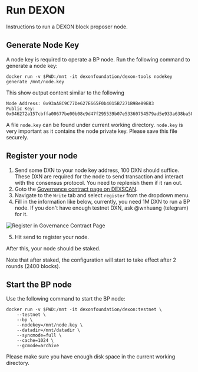 # Run DEXON

Instructions to run a DEXON block proposer node.

## Generate Node Key

A node key is required to operate a BP node. Run the following command to
generate a node key:

    docker run -v $PWD:/mnt -it dexonfoundation/dexon-tools nodekey generate /mnt/node.key

This show output content similar to the following

    Node Address: 0x93aA8C9C77De627E665F0b4015B7271B9Be89E83
    Public Key: 0x046272a157cbffa00677be00b08c9d47f295539b07e53360754579ad5e933a638ba58dcf850484e7d40b8bc163a920082b2500ee54968db7155c6231c7e4eed592

A file `node.key` can be found under current working directory. `node.key` is
very important as it contains the node private key. Please save this file
securely.

## Register your node

1. Send some DXN to your node key address, 100 DXN should suffice. These DXN are required for the node to send transaction and interact with the consensus protocol. You need to replenish them if it ran out.
2. Goto the [Governance contract page on DEXSCAN](https://testnet.dexscan.org/address/0x63751838D6485578B23e8b051d40861eCC416794).
3. Navigate to the `Write` tab and select `register` from the dropdown menu.
4. Fill in the information like below, currently, you need 1M DXN to run a BP node. If you don't have enough testnet DXN, ask @wnhuang (telegram) for it.

![Register in Governance Contract Page](https://i.imgur.com/bc2vDgA.png)

5. Hit send to register your node.

After this, your node should be staked.

Note that after staked, the configuration will start to take effect after 2
rounds (2400 blocks).

## Start the BP node

Use the following command to start the BP node:

    docker run -v $PWD:/mnt -it dexonfoundation/dexon:testnet \
        --testnet \
        --bp \
        --nodekey=/mnt/node.key \
        --datadir=/mnt/datadir \
        --syncmode=full \
        --cache=1024 \
        --gcmode=archive

Please make sure you have enough disk space in the current working directory.
